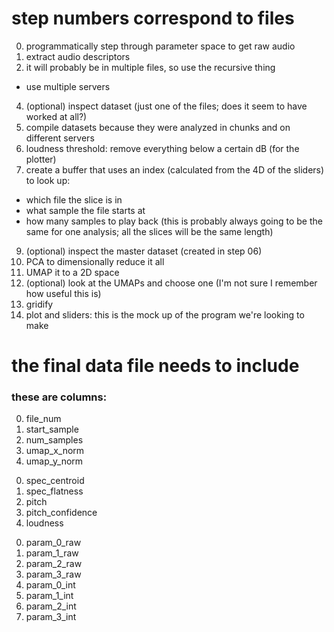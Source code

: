 # step numbers correspond to files

00. programmatically step through parameter space to get raw audio
01. extract audio descriptors
02. it will probably be in multiple files, so use the recursive thing
  * use multiple servers
04. (optional) inspect dataset (just one of the files; does it seem to have worked at all?)
06. compile datasets because they were analyzed in chunks and on different servers
20. loudness threshold: remove everything below a certain dB (for the plotter)
07. create a buffer that uses an index (calculated from the 4D of the sliders) to look up:
  * which file the slice is in
  * what sample the file starts at
  * how many samples to play back (this is probably always going to be the same for one analysis; all the slices will be the same length)
09. (optional) inspect the master dataset (created in step 06)
10. PCA to dimensionally reduce it all
11. UMAP it to a 2D space
13. (optional) look at the UMAPs and choose one (I'm not sure I remember how useful this is)
14. gridify
15. plot and sliders: this is the mock up of the program we're looking to make

# the final data file needs to include

### these are columns:
<!-- 0. param_1d_index -->
0. file_num
0. start_sample
0. num_samples
0. umap_x_norm
0. umap_y_norm
<!-- 0. grid_x_norm
0. grid_y_norm -->
0. spec_centroid
0. spec_flatness
0. pitch
0. pitch_confidence
0. loudness
<!-- 0. num_params -->
0. param_0_raw
0. param_1_raw
0. param_2_raw
0. param_3_raw
0. param_0_int
0. param_1_int
0. param_2_int
0. param_3_int
